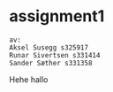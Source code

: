 # assignment1
```
av:
Aksel Susegg s325917
Runar Sivertsen s331414
Sander Sæther s331358
```
Hehe hallo